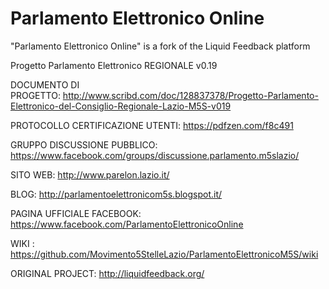 Parlamento Elettronico Online
==========================

"Parlamento Elettronico Online" is a fork of the Liquid Feedback platform 



Progetto Parlamento Elettronico REGIONALE  v0.19

DOCUMENTO DI PROGETTO: http://www.scribd.com/doc/128837378/Progetto-Parlamento-Elettronico-del-Consiglio-Regionale-Lazio-M5S-v019

PROTOCOLLO CERTIFICAZIONE UTENTI: https://pdfzen.com/f8c491

GRUPPO DISCUSSIONE PUBBLICO: https://www.facebook.com/groups/discussione.parlamento.m5slazio/

SITO WEB: http://www.parelon.lazio.it/

BLOG: http://parlamentoelettronicom5s.blogspot.it/

PAGINA UFFICIALE FACEBOOK: https://www.facebook.com/ParlamentoElettronicoOnline

WIKI : https://github.com/Movimento5StelleLazio/ParlamentoElettronicoM5S/wiki



ORIGINAL PROJECT:
http://liquidfeedback.org/
